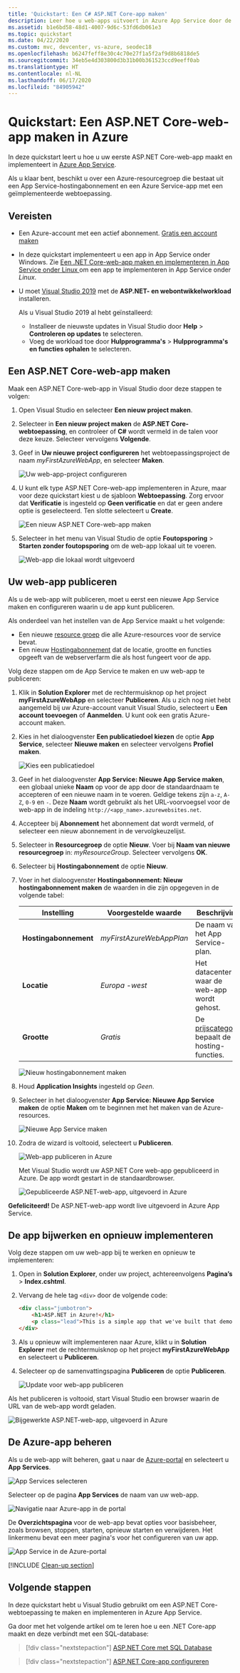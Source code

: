 ```yaml
---
title: 'Quickstart: Een C# ASP.NET Core-app maken'
description: Leer hoe u web-apps uitvoert in Azure App Service door de standaard C# ASP.NET Core-web-app te implementeren vanuit Visual Studio.
ms.assetid: b1e6bd58-48d1-4007-9d6c-53fd6db061e3
ms.topic: quickstart
ms.date: 04/22/2020
ms.custom: mvc, devcenter, vs-azure, seodec18
ms.openlocfilehash: b6247feff8e30c4c70e27f1a5f2af9d8b6818de5
ms.sourcegitcommit: 34eb5e4d303800d3b31b00b361523ccd9eeff0ab
ms.translationtype: HT
ms.contentlocale: nl-NL
ms.lasthandoff: 06/17/2020
ms.locfileid: "84905942"
---
```

# <a name="quickstart-create-an-aspnet-core-web-app-in-azure"></a>Quickstart: Een ASP.NET Core-web-app maken in Azure

In deze quickstart leert u hoe u uw eerste ASP.NET Core-web-app maakt en implementeert in [Azure App Service](overview.md). 

Als u klaar bent, beschikt u over een Azure-resourcegroep die bestaat uit een App Service-hostingabonnement en een Azure Service-app met een geïmplementeerde webtoepassing.

## <a name="prerequisites"></a>Vereisten

- Een Azure-account met een actief abonnement. [Gratis een account maken](https://azure.microsoft.com/free/dotnet/)
- In deze quickstart implementeert u een app in App Service onder Windows. Zie [Een .NET Core-web-app maken en implementeren in App Service onder Linux ](./containers/quickstart-dotnetcore.md) om een app te implementeren in App Service onder _Linux_.
- U moet <a href="https://www.visualstudio.com/downloads/" target="_blank">Visual Studio 2019</a> met de **ASP.NET- en webontwikkelworkload** installeren.

  Als u Visual Studio 2019 al hebt geïnstalleerd:

  - Installeer de nieuwste updates in Visual Studio door **Help** > **Controleren op updates** te selecteren.
  - Voeg de workload toe door **Hulpprogramma's** > **Hulpprogramma's en functies ophalen** te selecteren.


## <a name="create-an-aspnet-core-web-app"></a>Een ASP.NET Core-web-app maken

Maak een ASP.NET Core-web-app in Visual Studio door deze stappen te volgen:

1. Open Visual Studio en selecteer **Een nieuw project maken**.

1. Selecteer in **Een nieuw project maken** de **ASP.NET Core-webtoepassing**, en controleer of **C#** wordt vermeld in de talen voor deze keuze. Selecteer vervolgens **Volgende**.

1. Geef in **Uw nieuwe project configureren** het webtoepassingsproject de naam *myFirstAzureWebApp*, en selecteer **Maken**.

   ![Uw web-app-project configureren](./media/app-service-web-get-started-dotnet/configure-web-app-project.png)

1. U kunt elk type ASP.NET Core-web-app implementeren in Azure, maar voor deze quickstart kiest u de sjabloon **Webtoepassing**. Zorg ervoor dat **Verificatie** is ingesteld op **Geen verificatie** en dat er geen andere optie is geselecteerd. Ten slotte selecteert u **Create**.

   ![Een nieuw ASP.NET Core-web-app maken](./media/app-service-web-get-started-dotnet/create-aspnet-core-web-app.png) 
   
1. Selecteer in het menu van Visual Studio de optie **Foutopsporing** > **Starten zonder foutopsporing** om de web-app lokaal uit te voeren.

   ![Web-app die lokaal wordt uitgevoerd](./media/app-service-web-get-started-dotnet/web-app-running-locally.png)

## <a name="publish-your-web-app"></a>Uw web-app publiceren

Als u de web-app wilt publiceren, moet u eerst een nieuwe App Service maken en configureren waarin u de app kunt publiceren. 

Als onderdeel van het instellen van de App Service maakt u het volgende:

- Een nieuwe [resource groep](https://docs.microsoft.com/azure/azure-resource-manager/management/overview#terminology) die alle Azure-resources voor de service bevat.
- Een nieuw [Hostingabonnement](https://docs.microsoft.com/azure/app-service/overview-hosting-plans) dat de locatie, grootte en functies opgeeft van de webserverfarm die als host fungeert voor de app.

Volg deze stappen om de App Service te maken en uw web-app te publiceren:

1. Klik in **Solution Explorer** met de rechtermuisknop op het project **myFirstAzureWebApp** en selecteer **Publiceren**. Als u zich nog niet hebt aangemeld bij uw Azure-account vanuit Visual Studio, selecteert u **Een account toevoegen** of **Aanmelden**. U kunt ook een gratis Azure-account maken.

1. Kies in het dialoogvenster **Een publicatiedoel kiezen** de optie **App Service**, selecteer **Nieuwe maken** en selecteer vervolgens **Profiel maken**.

   ![Kies een publicatiedoel](./media/app-service-web-get-started-dotnet/pick-publish-target-vs2019.png)

1. Geef in het dialoogvenster **App Service: Nieuwe App Service maken**, een globaal unieke **Naam** op voor de app door de standaardnaam te accepteren of een nieuwe naam in te voeren. Geldige tekens zijn `a-z`, `A-Z`, `0-9` en `-`. Deze **Naam** wordt gebruikt als het URL-voorvoegsel voor de web-app in de indeling `http://<app_name>.azurewebsites.net`.

1. Accepteer bij **Abonnement** het abonnement dat wordt vermeld, of selecteer een nieuw abonnement in de vervolgkeuzelijst.

1. Selecteer in **Resourcegroep** de optie **Nieuw**. Voer bij **Naam van nieuwe resourcegroep** in: *myResourceGroup*. Selecteer vervolgens **OK**. 

1. Selecteer bij **Hostingabonnement** de optie **Nieuw**. 

1. Voer in het dialoogvenster **Hostingabonnement: Nieuw hostingabonnement maken** de waarden in die zijn opgegeven in de volgende tabel:

   | Instelling  | Voorgestelde waarde | Beschrijving |
   | -------- | --------------- | ----------- |
   | **Hostingabonnement**  | *myFirstAzureWebAppPlan* | De naam van het App Service-plan. |
   | **Locatie**      | *Europa -west* | Het datacenter waar de web-app wordt gehost. |
   | **Grootte**          | *Gratis* | De [prijscategorie](https://azure.microsoft.com/pricing/details/app-service/?ref=microsoft.com&utm_source=microsoft.com&utm_medium=docs&utm_campaign=visualstudio) bepaalt de hosting-functies. |
   
   ![Nieuw hostingabonnement maken](./media/app-service-web-get-started-dotnet/create-new-hosting-plan-vs2019.png)

1. Houd **Application Insights** ingesteld op *Geen*.

1. Selecteer in het dialoogvenster **App Service: Nieuwe App Service maken** de optie **Maken** om te beginnen met het maken van de Azure-resources.

   ![Nieuwe App Service maken](./media/app-service-web-get-started-dotnet/create-new-app-service-vs2019.png)

1. Zodra de wizard is voltooid, selecteert u **Publiceren**.

   ![Web-app publiceren in Azure](./media/app-service-web-get-started-dotnet/publish-web-app-vs2019.png)

   Met Visual Studio wordt uw ASP.NET Core web-app gepubliceerd in Azure. De app wordt gestart in de standaardbrowser. 

   ![Gepubliceerde ASP.NET-web-app, uitgevoerd in Azure](./media/app-service-web-get-started-dotnet/web-app-running-live.png)

**Gefeliciteerd!** De ASP.NET-web-app wordt live uitgevoerd in Azure App Service.

## <a name="update-the-app-and-redeploy"></a>De app bijwerken en opnieuw implementeren

Volg deze stappen om uw web-app bij te werken en opnieuw te implementeren:

1. Open in **Solution Explorer**, onder uw project, achtereenvolgens **Pagina’s** > **Index.cshtml**.

1. Vervang de hele tag `<div>` door de volgende code:

   ```HTML
   <div class="jumbotron">
       <h1>ASP.NET in Azure!</h1>
       <p class="lead">This is a simple app that we've built that demonstrates how to deploy a .NET app to Azure App Service.</p>
   </div>
   ```

1. Als u opnieuw wilt implementeren naar Azure, klikt u in **Solution Explorer** met de rechtermuisknop op het project **myFirstAzureWebApp** en selecteert u **Publiceren**.

1. Selecteer op de samenvattingspagina **Publiceren** de optie **Publiceren**.

   ![Update voor web-app publiceren](./media/app-service-web-get-started-dotnet/publish-update-to-web-app-vs2019.png)

Als het publiceren is voltooid, start Visual Studio een browser waarin de URL van de web-app wordt geladen.

![Bijgewerkte ASP.NET-web-app, uitgevoerd in Azure](./media/app-service-web-get-started-dotnet/updated-web-app-running-live.png)

## <a name="manage-the-azure-app"></a>De Azure-app beheren

Als u de web-app wilt beheren, gaat u naar de [Azure-portal](https://portal.azure.com) en selecteert u **App Services**.

![App Services selecteren](./media/app-service-web-get-started-dotnet/app-services.png)

Selecteer op de pagina **App Services** de naam van uw web-app.

![Navigatie naar Azure-app in de portal](./media/app-service-web-get-started-dotnet/select-app-service.png)

De **Overzichtspagina** voor de web-app bevat opties voor basisbeheer, zoals browsen, stoppen, starten, opnieuw starten en verwijderen. Het linkermenu bevat een meer pagina's voor het configureren van uw app.

![App Service in de Azure-portal](./media/app-service-web-get-started-dotnet/web-app-overview-page.png)

[!INCLUDE [Clean-up section](../../includes/clean-up-section-portal.md)]

## <a name="next-steps"></a>Volgende stappen

In deze quickstart hebt u Visual Studio gebruikt om een ASP.NET Core-webtoepassing te maken en implementeren in Azure App Service.

Ga door met het volgende artikel om te leren hoe u een .NET Core-app maakt en deze verbindt met een SQL-database:

> [!div class="nextstepaction"]
> [ASP.NET Core met SQL Database](app-service-web-tutorial-dotnetcore-sqldb.md)

> [!div class="nextstepaction"]
> [ASP.NET Core-app configureren](configure-language-dotnetcore.md)
